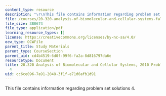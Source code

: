 ```yaml
---
content_type: resource
description: "\r\nThis file contains information regarding problem set solutions 4."
file: /courses/20-320-analysis-of-biomolecular-and-cellular-systems-fall-2012/cc6ce0967a9120483f1fe71d6afb1d91_MIT20_320F12_Fa2010_PS4_so.pdf
file_size: 380674
file_type: application/pdf
learning_resource_types: []
license: https://creativecommons.org/licenses/by-nc-sa/4.0/
ocw_type: OCWFile
parent_title: Study Materials
parent_type: CourseSection
parent_uid: cd4b4519-6d0f-99f6-fa2a-8d816797da6e
resourcetype: Document
title: 20.320 Analysis of Biomolecular and Cellular Systems, 2010 Problem Set Solutions
  4
uid: cc6ce096-7a91-2048-3f1f-e71d6afb1d91
---
```


This file contains information regarding problem set solutions 4.